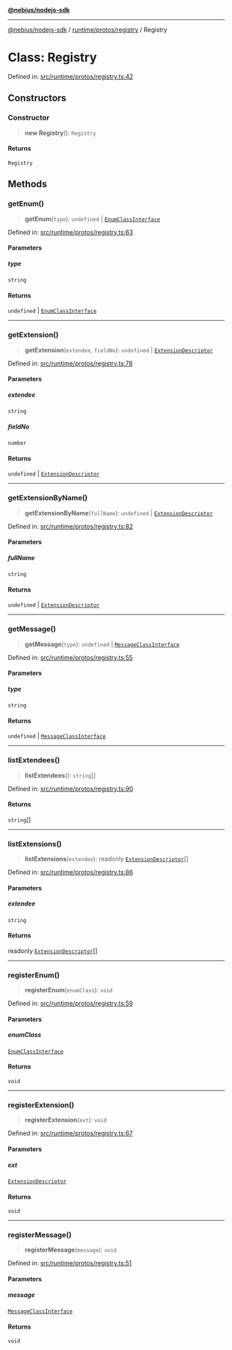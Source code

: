 [**@nebius/nodejs-sdk**](../../../../README.md)

---

[@nebius/nodejs-sdk](../../../../README.md) / [runtime/protos/registry](../README.md) / Registry

# Class: Registry

Defined in: [src/runtime/protos/registry.ts:42](https://github.com/nebius/nodejs-sdk/blob/2ec552fb564ad8fdbf78c4eb6e73ce9101501e8a/src/runtime/protos/registry.ts#L42)

## Constructors

### Constructor

> **new Registry**(): `Registry`

#### Returns

`Registry`

## Methods

### getEnum()

> **getEnum**(`type`): `undefined` \| [`EnumClassInterface`](../interfaces/EnumClassInterface.md)

Defined in: [src/runtime/protos/registry.ts:63](https://github.com/nebius/nodejs-sdk/blob/2ec552fb564ad8fdbf78c4eb6e73ce9101501e8a/src/runtime/protos/registry.ts#L63)

#### Parameters

##### type

`string`

#### Returns

`undefined` \| [`EnumClassInterface`](../interfaces/EnumClassInterface.md)

---

### getExtension()

> **getExtension**(`extendee`, `fieldNo`): `undefined` \| [`ExtensionDescriptor`](../interfaces/ExtensionDescriptor.md)

Defined in: [src/runtime/protos/registry.ts:78](https://github.com/nebius/nodejs-sdk/blob/2ec552fb564ad8fdbf78c4eb6e73ce9101501e8a/src/runtime/protos/registry.ts#L78)

#### Parameters

##### extendee

`string`

##### fieldNo

`number`

#### Returns

`undefined` \| [`ExtensionDescriptor`](../interfaces/ExtensionDescriptor.md)

---

### getExtensionByName()

> **getExtensionByName**(`fullName`): `undefined` \| [`ExtensionDescriptor`](../interfaces/ExtensionDescriptor.md)

Defined in: [src/runtime/protos/registry.ts:82](https://github.com/nebius/nodejs-sdk/blob/2ec552fb564ad8fdbf78c4eb6e73ce9101501e8a/src/runtime/protos/registry.ts#L82)

#### Parameters

##### fullName

`string`

#### Returns

`undefined` \| [`ExtensionDescriptor`](../interfaces/ExtensionDescriptor.md)

---

### getMessage()

> **getMessage**(`type`): `undefined` \| [`MessageClassInterface`](../interfaces/MessageClassInterface.md)

Defined in: [src/runtime/protos/registry.ts:55](https://github.com/nebius/nodejs-sdk/blob/2ec552fb564ad8fdbf78c4eb6e73ce9101501e8a/src/runtime/protos/registry.ts#L55)

#### Parameters

##### type

`string`

#### Returns

`undefined` \| [`MessageClassInterface`](../interfaces/MessageClassInterface.md)

---

### listExtendees()

> **listExtendees**(): `string`[]

Defined in: [src/runtime/protos/registry.ts:90](https://github.com/nebius/nodejs-sdk/blob/2ec552fb564ad8fdbf78c4eb6e73ce9101501e8a/src/runtime/protos/registry.ts#L90)

#### Returns

`string`[]

---

### listExtensions()

> **listExtensions**(`extendee`): readonly [`ExtensionDescriptor`](../interfaces/ExtensionDescriptor.md)[]

Defined in: [src/runtime/protos/registry.ts:86](https://github.com/nebius/nodejs-sdk/blob/2ec552fb564ad8fdbf78c4eb6e73ce9101501e8a/src/runtime/protos/registry.ts#L86)

#### Parameters

##### extendee

`string`

#### Returns

readonly [`ExtensionDescriptor`](../interfaces/ExtensionDescriptor.md)[]

---

### registerEnum()

> **registerEnum**(`enumClass`): `void`

Defined in: [src/runtime/protos/registry.ts:59](https://github.com/nebius/nodejs-sdk/blob/2ec552fb564ad8fdbf78c4eb6e73ce9101501e8a/src/runtime/protos/registry.ts#L59)

#### Parameters

##### enumClass

[`EnumClassInterface`](../interfaces/EnumClassInterface.md)

#### Returns

`void`

---

### registerExtension()

> **registerExtension**(`ext`): `void`

Defined in: [src/runtime/protos/registry.ts:67](https://github.com/nebius/nodejs-sdk/blob/2ec552fb564ad8fdbf78c4eb6e73ce9101501e8a/src/runtime/protos/registry.ts#L67)

#### Parameters

##### ext

[`ExtensionDescriptor`](../interfaces/ExtensionDescriptor.md)

#### Returns

`void`

---

### registerMessage()

> **registerMessage**(`message`): `void`

Defined in: [src/runtime/protos/registry.ts:51](https://github.com/nebius/nodejs-sdk/blob/2ec552fb564ad8fdbf78c4eb6e73ce9101501e8a/src/runtime/protos/registry.ts#L51)

#### Parameters

##### message

[`MessageClassInterface`](../interfaces/MessageClassInterface.md)

#### Returns

`void`
